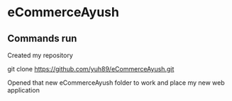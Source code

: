 # eCommerceAyush

## Commands run

Created my repository

git clone https://github.com/yuh89/eCommerceAyush.git

Opened that new eCommerceAyush folder to work and place my new web application

